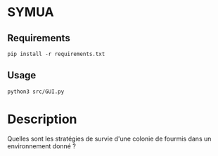# SYMUA

## Requirements

```
pip install -r requirements.txt
```

## Usage

```
python3 src/GUI.py
```

# Description

Quelles sont les stratégies de survie d'une colonie de fourmis dans un environnement donné ?
